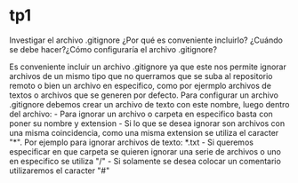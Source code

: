 # tp1
Investigar el archivo .gitignore ¿Por qué es conveniente incluirlo?
¿Cuándo se debe hacer?¿Cómo configuraría el archivo .gitignore?

Es conveniente incluir un archivo .gitignore ya que este nos permite ignorar archivos de un mismo tipo que no querramos que se suba al repositorio remoto o bien un archivo en especifico, como por ejermplo archivos de textos o archivos que se generen por defecto.
Para configurar un archivo .gitignore debemos crear un archivo de texto con este nombre, luego dentro del archivo:
    - Para ignorar un archivo o carpeta en especifico basta con poner su nombre y extension
    - Si lo que se desea ignorar son archivos con una misma coincidencia, como una misma extension se utiliza el caracter "*".
    Por ejemplo para ignorar archivos de texto: *.txt 
    - Si queremos especificar en que carpeta se quieren ignorar una serie de archivos o uno en especifico se utiliza "/"
    - Si solamente se desea colocar un comentario utilizaremos el caracter "#"